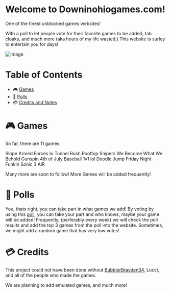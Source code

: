 # Welcome to Downinohiogames.com!

One of the finest unblocked games websites!


With a poll to let people vote for their favorite games to be added, tab cloaks, and much more (aka hours of my life wasted,) This website is surley to entertain you for days!

![image]()


# Table of Contents
- 🎮 [Games](#-Games)
- 📄 [Polls](#-Polls)
- 💳 [Credits and Notes](#-Credits)

# 🎮 Games
So far, there are 11 games:

Slope
Armed Forces Io
Tunnel Rush
Rooftop Snipers
We Become What We Behold
Gunspin
4th of July Baseball
1v1 lol
Doodle Jump
Friday Night Funkin
Sonic 3 AIR

Many more are soon to follow!
More Games will be added frequently!


# 📄 Polls

You, thats right, you can take part in what games we add!
By voting by using this [poll,](https://docs.google.com/forms/d/e/1FAIpQLSeRuyMLWqG3ZIPwPjce8wIR2xjsmq0Zv5EcxpvX_-1fESxfvw/viewform?usp=sf_link) you can take your part and who knows, maybe your game will be added!
Frequently, (perferably every week) we will check the poll results and add the top 3 games from the poll into the website. Sometimes, we might add a random game that has very low votes!


# 💳 Credits

This project could not have been done without [BubblerBrayden34,](https://github.com/BubblerBrayden34) Lucci, and all of the people who made the games.

We are planning to add emulated games, and much more!
